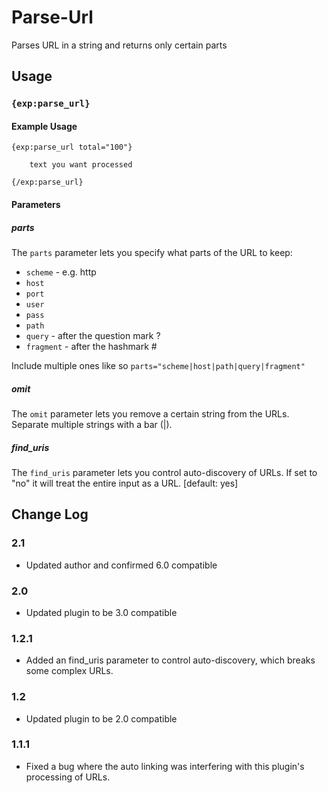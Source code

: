 # Parse-Url

Parses URL in a string and returns only certain parts

## Usage

### `{exp:parse_url}`

#### Example Usage

```
{exp:parse_url total="100"}

    text you want processed

{/exp:parse_url}
```

#### Parameters

##### parts

The `parts` parameter lets you specify what parts of the URL to keep:

- `scheme` - e.g. http
- `host`
- `port`
- `user`
- `pass`
- `path`
- `query` - after the question mark ?
- `fragment` - after the hashmark #

Include multiple ones like so `parts="scheme|host|path|query|fragment"`

##### omit

The `omit` parameter lets you remove a certain string from the URLs. Separate multiple strings with a bar (|).

##### find_uris

The `find_uris` parameter lets you control auto-discovery of URLs. If set to "no" it will treat the entire input as a URL. [default: yes]

## Change Log

### 2.1

- Updated author and confirmed 6.0 compatible

### 2.0

- Updated plugin to be 3.0 compatible

### 1.2.1

- Added an find_uris parameter to control auto-discovery, which breaks some complex URLs.

### 1.2

- Updated plugin to be 2.0 compatible

### 1.1.1

- Fixed a bug where the auto linking was interfering with this plugin's processing of URLs.
